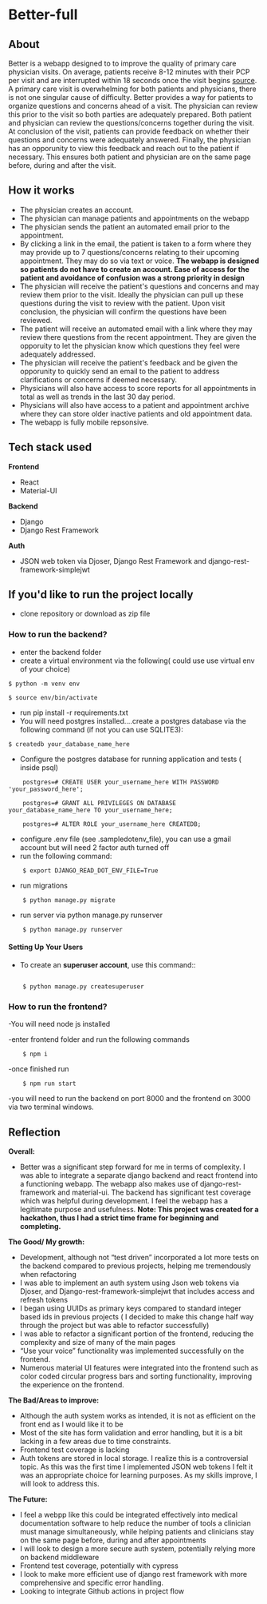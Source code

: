 # Better-full

## About

Better is a webapp designed to to improve the quality of primary care physician visits. On average, patients receive 8-12 minutes with their PCP per visit and are interrupted within 18 seconds once the visit begins [source](https://www.mdpi.com/2226-4787/9/1/42). A primary care visit is overwhelming for both patients and physicians, there is not one singular cause of difficulty. Better provides a way for patients to organize questions and concerns ahead of a visit. The physician can review this prior to the visit so both parties are adequately prepared. Both patient and physician can review the questions/concerns together during the visit. At conclusion of the visit, patients can provide feedback on whether their questions and concerns were adequately answered. Finally, the physician has an opporunity to view this feedback and reach out to the patient if necessary. This ensures both patient and physician are on the same page before, during and after the visit.

## How it works

- The physician creates an account.
- The physician can manage patients and appointments on the webapp
- The physician sends the patient an automated email prior to the appointment.
- By clicking a link in the email, the patient is taken to a form where they may provide up to 7 questions/concerns relating to their upcoming appointment. They may do so via text or voice. **The webapp is designed so patients do not have to create an account. Ease of access for the patient and avoidance of confusion was a strong priority in design**
- The physician will receive the patient's questions and concerns and may review them prior to the visit. Ideally the physician can pull up these questions during the visit to review with the patient. Upon visit conclusion, the physician will confirm the questions have been reviewed.
- The patient will receive an automated email with a link where they may review there questions from the recent appointment. They are given the opporuity to let the physician know which questions they feel were adequately addressed.
- The physician will receive the patient's feedback and be given the opporunity to quickly send an email to the patient to address clarifications or concerns if deemed necessary.
- Physicians will also have access to score reports for all appointments in total as well as trends in the last 30 day period. 
- Physicians will also have access to a patient and appointment archive where they can store older inactive patients and old appointment data.
- The webapp is fully mobile repsonsive.

## Tech stack used

**Frontend**
- React
- Material-UI

**Backend**
- Django
- Django Rest Framework

**Auth**
- JSON web token via Djoser, Django Rest Framework and django-rest-framework-simplejwt



## If you'd like to run the project locally

- clone repository or download as zip file

### How to run the backend?

- enter the backend folder
- create a virtual environment via the following( could use use virtual env of your choice)
```
$ python -m venv env

$ source env/bin/activate

```

- run pip install -r requirements.txt
- You will need postgres installed....create a postgres database via the following command (if not you can use SQLITE3):

```
$ createdb your_database_name_here
```
- Configure the postgres database for running application and tests ( inside psql)

```
    postgres=# CREATE USER your_username_here WITH PASSWORD 'your_password_here';

    postgres=# GRANT ALL PRIVILEGES ON DATABASE your_database_name_here TO your_username_here;
    
    postgres=# ALTER ROLE your_username_here CREATEDB;
 ```
    
- configure .env file (see .sampledotenv_file), you can use a gmail account but will need 2 factor auth turned off
- run the following command:
```
    $ export DJANGO_READ_DOT_ENV_FILE=True
```
- run migrations
```
    $ python manage.py migrate
```
- run server via python manage.py runserver
```
    $ python manage.py runserver
```


#### Setting Up Your Users

- To create an **superuser account**, use this command::
```

    $ python manage.py createsuperuser
 ```
 
 
### How to run the frontend?

-You will need node js installed

-enter frontend folder and run the following commands

```
    $ npm i
```
-once finished run
```
    $ npm run start
```

-you will need to run the backend on port 8000 and the frontend on 3000 via two terminal windows.


## Reflection

**Overall:** 
- Better was a significant step forward for me in terms of complexity. I was able to integrate a separate django backend and react frontend into a functioning webapp. The webapp also makes use of django-rest-framework and material-ui. The backend has significant test coverage which was helpful during development. I feel the webapp has a legitimate purpose and usefulness. 
**Note: This project was created for a hackathon, thus I had a strict time frame for beginning and completing.**

**The Good/ My growth:**
- Development, although not “test driven” incorporated a lot more tests on the backend compared to previous projects, helping me tremendously when refactoring
- I was able to implement an auth system using Json web tokens via Djoser, and Django-rest-framework-simplejwt that includes access and refresh tokens
- I began using UUIDs as primary keys compared to standard integer based ids in previous projects ( I decided to make this change half way through the project but was able to refactor successfully)
- I was able to refactor a significant portion of the frontend, reducing the complexity and size of many of the main pages
- “Use your voice” functionality was implemented successfully on the frontend.
- Numerous material UI features were integrated into the frontend such as color coded circular progress bars and sorting functionality, improving the experience on the frontend. 


**The Bad/Areas to improve:**
- Although the auth system works as intended, it is not as efficient on the front end as I would like it to be
- Most of the site has form validation and error handling, but it is a bit lacking in a few areas due to time constraints.
- Frontend test coverage is lacking
- Auth tokens are stored in local storage. I realize this is a controversial topic. As this was the first time I implemented JSON web tokens I felt it was an appropriate choice for learning purposes. As my skills improve, I will look to address  this.

**The Future:**
- I feel a webpp like this could be integrated effectively into medical documentation software to help reduce the number of tools a clinician must manage simultaneously, while helping patients and clinicians stay on the same page before, during and after appointments
- I will look to design a more secure auth system, potentially relying more on backend middleware
- Frontend test coverage, potentially with cypress
- I look to make more efficient use of django rest framework with more comprehensive and specific error handling.
- Looking to integrate Github actions in project flow


